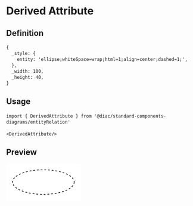 # Derived Attribute

## Definition

```
{
  _style: { 
    entity: 'ellipse;whiteSpace=wrap;html=1;align=center;dashed=1;',
  },
  _width: 100,
  _height: 40,
}
```

## Usage

```
import { DerivedAttribute } from '@diac/standard-components-diagrams/entityRelation'

<DerivedAttribute/>
```

## Preview

<img src="./derived-attribute.png" width="200"/>
